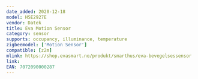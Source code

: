 ```yaml
---
date_added: 2020-12-18
model: HSE2927E
vendor: Datek
title: Eva Motion Sensor
category: sensor
supports: occupancy, illuminance, temperature
zigbeemodel: ['Motion Sensor']
compatible: [z2m]
mlink: https://shop.evasmart.no/produkt/smarthus/eva-bevegelsessensor
link: 
EAN: 7072090000287
---
```

